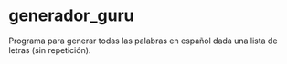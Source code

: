 # generador_guru
Programa para generar todas las palabras en español dada una lista de letras (sin repetición).
